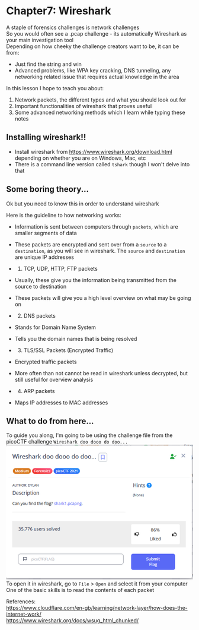 #  Chapter7: Wireshark #
A staple of forensics challenges is network challenges  
So you would often see a .pcap challenge - its automatically Wireshark as your main investigation tool      
Depending on how cheeky the challenge creators want to be, it can be from:
- Just find the string and win
- Advanced problems, like WPA key cracking, DNS tunneling, any networking related issue that requires actual knowledge in the area
   
In this lesson I hope to teach you about:
1) Network packets, the different types and what you should look out for
2) Important functionalities of wireshark that proves useful
3) Some advanced networking methods which I learn while typing these notes

## Installing wireshark!! 
- Install wireshark from https://www.wireshark.org/download.html depending on whether you are on Windows, Mac, etc
- There is a command line version called `tshark` though I won't delve into that

## Some boring theory... 
Ok but you need to know this in order to understand wireshark  

Here is the guideline to how networking works:
- Information is sent between computers through `packets`, which are smaller segments of data
- These packets are encrypted and sent over from a `source` to a `destination`, as you will see in wireshark. The `source` and `destination` are unique IP addresses
- 1) TCP, UDP, HTTP, FTP packets
- Usually, these give you the information being transmitted from the source to destination
- These packets will give you a high level overview on what may be going on

- 2) DNS packets
- Stands for Domain Name System
- Tells you the domain names that is being resolved

- 3) TLS/SSL Packets (Encrypted Traffic)
- Encrypted traffic packets
- More often than not cannot be read in wireshark unless decrypted, but still useful for overview analysis

- 4) ARP packets
- Maps IP addresses to MAC addresses

## What to do from here...
To guide you along, I'm going to be using the challenge file from the picoCTF challenge `Wireshark doo dooo do doo...`  
![alt text](image-11.png)  
To open it in wireshark, go to `File` > `Open` and select it from your computer   
One of the basic skills is to read the contents of each packet  

References:  
https://www.cloudflare.com/en-gb/learning/network-layer/how-does-the-internet-work/  
https://www.wireshark.org/docs/wsug_html_chunked/  